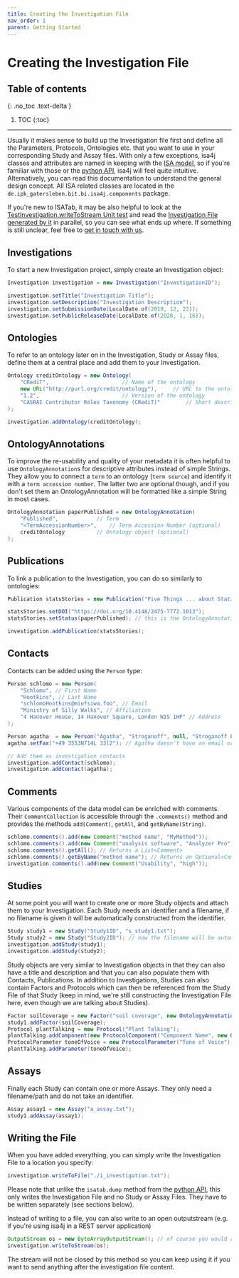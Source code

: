 ```yaml
---
title: Creating the Investigation File
nav_order: 1
parent: Getting Started
---
```


# Creating the Investigation File

## Table of contents
{: .no_toc .text-delta }

1. TOC
{:toc}

---

Usually it makes sense to build up the Investigation file first and define all the Parameters, Protocols, Ontologies etc. that you want to use in your corresponding Study and Assay files. With only a few exceptions, isa4j classes and attributes are named in keeping with the [ISA model](https://github.com/ISA-tools/isa-api/tree/master/isatools/resources/schemas/isa_model_version_1_0_schemas/core), so if you're familiar with those or the [python API](https://github.com/ISA-tools/isa-api), isa4j will feel quite intuitive. Alternatively, you can read this documentation to understand the general design concept. 
All ISA related classes are located in the `de.ipk_gatersleben.bit.bi.isa4j.components` package.

If you're new to ISATab, it may be also helpful to look at the [TestInvestigation.writeToStream Unit test](https://github.com/IPK-BIT/isa4j/blob/master/src/test/java/de/ipk_gatersleben/bit/bi/isa4j/components/InvestigationTest.java#L211) and read the [Investigation File generated by it](https://github.com/IPK-BIT/isa4j/blob/master/src/test/resources/de/ipk_gatersleben/bit/bi/isa4j/components/python_originals/i_investigation.txt) in parallel, so you can see what ends up where. If something is still unclear, feel free to [get in touch with us](https://github.com/IPK-BIT/isa4j/issues/new).

## Investigations
To start a new Investigation project, simply create an Investigation object:

```java
Investigation investigation = new Investigation("InvestigationID");

investigation.setTitle("Investigation Title");
investigation.setDescription("Investigation Description");
investigation.setSubmissionDate(LocalDate.of(2019, 12, 22));
investigation.setPublicReleaseDate(LocalDate.of(2020, 1, 16));
```

## Ontologies
To refer to an ontology later on in the Investigation, Study or Assay files, define them at a central place and add them to your Investigation.

```java
Ontology creditOntology = new Ontology(
	"CRediT",						// Name of the ontology
	new URL("http://purl.org/credit/ontology"),		// URL to the ontology
	"1.2",							// Version of the ontology
	"CASRAI Contributor Roles Taxonomy (CRediT)"		// Short description of the ontotlogy
);

investigation.addOntology(creditOntology);
```

## OntologyAnnotations
To improve the re-usability and quality of your metadata it is often helpful to use `OntologyAnnotation`s for descriptive attributes instead of simple Strings.
They allow you to connect a `term` to an ontology (`term source`) and identify it with a `term accession number`.
The latter two are optional though, and if you don't set them an OntologyAnnotation will be formatted like a simple String in most cases.

```java
OntologyAnnotation paperPublished = new OntologyAnnotation(
	"Published",			// Term
	"<TermAccessionNumber>",	// Term Accession Number (optional)
	creditOntology			// Ontology object (optional)
);
```

## Publications
To link a publication to the Investigation, you can do so similarly to ontologies:

```java
Publication statsStories = new Publication("Five Things ... about Statistics that is", "Philip M. Dixon");

statsStories.setDOI("https://doi.org/10.4148/2475-7772.1013");
statsStories.setStatus(paperPublished); // this is the OntologyAnnotation we defined before

investigation.addPublication(statsStories);
```

## Contacts
Contacts can be added using the `Person` type:

```java
Person schlomo = new Person(
	"Schlomo", // First Name
	"Hootkins", // Last Name
	"schlomoHootkins@miofsiwa.foo", // Email
	"Ministry of Silly Walks", // Affiliation
	"4 Hanover House, 14 Hanover Square, London W1S 1HP" // Address
);

Person agatha  = new Person("Agatha", "Stroganoff", null, "Stroganoff Essential Eels", null);
agatha.setFax("+49 3553N714L 33l2"); // Agatha doesn't have an email or a postal address, but a fax number

// Add them as investigation contacts
investigation.addContact(schlomo);
investigation.addContact(agatha);
```

## Comments
Various components of the data model can be enriched with comments. Their `CommentCollection` is accessible through the `.comments()` method and provides the methods `add(Comment)`, `getAll`, and `getByName(String)`.

```java
schlomo.comments().add(new Comment("method name", "MyMethod"));
schlomo.comments().add(new Comment("analysis software", "Analyzer Pro"));
schlomo.comments().getAll(); // Returns a List<Comment>
schlomo.comments().getByName("method name"); // Returns an Optional<Comment>
investigation.comments().add(new Comment("Usability", "high"));
```

## Studies
At some point you will want to create one or more Study objects and attach them to your Investigation.
Each Study needs an identifier and a filename, if no filename is given it will be automatically constructed from the identifier.

```java
Study study1 = new Study("Study1ID", "s_study1.txt");
Study study2 = new Study("Study2ID"); // now the filename will be automatically set to "s_Study2ID.txt"
investigation.addStudy(study1);
investigation.addStudy(study2);
```

Study objects are very similar to Investigation objects in that they can also have a title and description and that you can also populate them with Contacts, Publications.
In addition to Investigations, Studies can also contain Factors and Protocols which can then be referenced from the Study File of that Study (keep in mind, we're still constructing the Investigation File here, even though we are talking about Studies).

```java
Factor soilCoverage = new Factor("soil coverage", new OntologyAnnotation("Factor Type"));
study1.addFactor(soilCoverage);
Protocol plantTalking = new Protocol("Plant Talking");
plantTalking.addComponent(new ProtocolComponent("Component Name", new OntologyAnnotation("Component Type")));
ProtocolParameter toneOfVoice = new ProtocolParameter("Tone of Voice");
plantTalking.addParameter(toneOfVoice);
```

## Assays
Finally each Study can contain one or more Assays.
They only need a filename/path and do not take an identifier.

```java
Assay assay1 = new Assay("a_assay.txt");
study1.addAssay(assay1);
```

## Writing the File
When you have added everything, you can simply write the Investigation File to a location you specify:

```java
investigation.writeToFile("./i_investigation.txt");
```

Please note that unlike the `isatab.dump` method from the [python API](https://github.com/ISA-tools/isa-api), this only writes the Investigation File and no Study or Assay Files.
They have to be written separately (see sections below).

Instead of writing to a file, you can also write to an open outputstream (e.g. if you're using isa4j in a REST server application)

```java
OutputStream os = new ByteArrayOutputStream(); // of course you would already have a stream
investigation.writeToStream(os);
```

The stream will not be closed by this method so you can keep using it if you want to send anything after the investigation file content.

